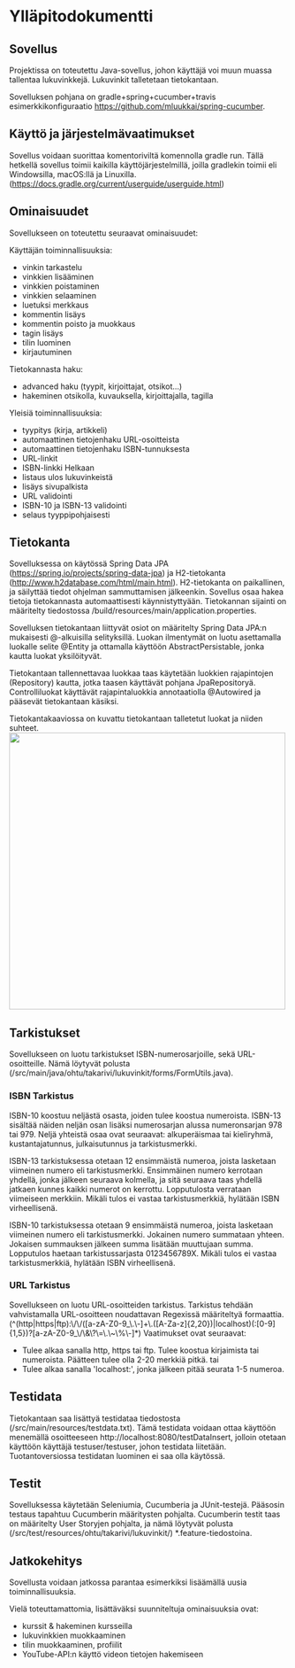 # Ylläpitodokumentti 

## Sovellus
Projektissa on toteutettu Java-sovellus, johon käyttäjä voi muun muassa tallentaa lukuvinkkejä. Lukuvinkit talletetaan tietokantaan.

Sovelluksen pohjana on gradle+spring+cucumber+travis esimerkkikonfiguraatio https://github.com/mluukkai/spring-cucumber.

## Käyttö ja järjestelmävaatimukset
Sovellus voidaan suorittaa komentoriviltä komennolla gradle run. Tällä hetkellä sovellus toimii kaikilla käyttöjärjestelmillä, joilla gradlekin toimii eli Windowsilla, macOS:llä ja Linuxilla. (https://docs.gradle.org/current/userguide/userguide.html)

## Ominaisuudet
Sovellukseen on toteutettu seuraavat ominaisuudet: 

Käyttäjän toiminnallisuuksia:
* vinkin tarkastelu
* vinkkien lisääminen
* vinkkien poistaminen
* vinkkien selaaminen
* luetuksi merkkaus
* kommentin lisäys
* kommentin poisto ja muokkaus
* tagin lisäys
* tilin luominen
* kirjautuminen

Tietokannasta haku:
* advanced haku (tyypit, kirjoittajat, otsikot...)
* hakeminen otsikolla, kuvauksella, kirjoittajalla, tagilla

Yleisiä toiminnallisuuksia:
* tyypitys (kirja, artikkeli)
* automaattinen tietojenhaku URL-osoitteista
* automaattinen tietojenhaku ISBN-tunnuksesta
* URL-linkit
* ISBN-linkki Helkaan
* listaus ulos lukuvinkeistä
* lisäys sivupalkista
* URL validointi
* ISBN-10 ja ISBN-13 validointi
* selaus tyyppipohjaisesti

## Tietokanta
Sovelluksessa on käytössä Spring Data JPA (https://spring.io/projects/spring-data-jpa) ja H2-tietokanta (http://www.h2database.com/html/main.html). H2-tietokanta on paikallinen, ja säilyttää tiedot ohjelman sammuttamisen jälkeenkin. Sovellus osaa hakea tietoja tietokannasta automaattisesti käynnistyttyään. Tietokannan sijainti on määritelty tiedostossa /build/resources/main/application.properties.

Sovelluksen tietokantaan liittyvät osiot on määritelty Spring Data JPA:n mukaisesti @-alkuisilla selityksillä. Luokan ilmentymät on luotu asettamalla luokalle selite @Entity ja ottamalla käyttöön AbstractPersistable, jonka kautta luokat yksilöityvät.

Tietokantaan tallennettavaa luokkaa taas käytetään luokkien rajapintojen (Repository) kautta, jotka taasen käyttävät pohjana JpaRepositoryä. Controlliluokat käyttävät rajapintaluokkia annotaatiolla @Autowired ja pääsevät tietokantaan käsiksi.

Tietokantakaaviossa on kuvattu tietokantaan talletetut luokat ja niiden suhteet.
<img src="https://github.com/ohtu-takarivi/lukuvinkit/blob/master/documentation/maintenance/tietokantakaavio.png" width="500">


## Tarkistukset
Sovellukseen on luotu tarkistukset ISBN-numerosarjoille, sekä URL-osoitteille. Nämä löytyvät polusta (/src/main/java/ohtu/takarivi/lukuvinkit/forms/FormUtils.java).

### ISBN Tarkistus
ISBN-10 koostuu neljästä osasta, joiden tulee koostua numeroista. ISBN-13 sisältää näiden neljän osan lisäksi numerosarjan alussa numeronsarjan 978 tai 979. Neljä yhteistä osaa ovat seuraavat: alkuperäismaa tai kieliryhmä, kustantajatunnus, julkaisutunnus ja tarkistusmerkki.

ISBN-13 tarkistuksessa otetaan 12 ensimmäistä numeroa, joista lasketaan viimeinen numero eli tarkistusmerkki. Ensimmäinen numero kerrotaan yhdellä, jonka jälkeen seuraava kolmella, ja sitä seuraava taas yhdellä jatkaen kunnes kaikki numerot on kerrottu. Lopputulosta verrataan viimeiseen merkkiin. Mikäli tulos ei vastaa tarkistusmerkkiä, hylätään ISBN virheellisenä.

ISBN-10 tarkistuksessa otetaan 9 ensimmäistä numeroa, joista lasketaan viimeinen numero eli tarkistusmerkki. Jokainen numero summataan yhteen. Jokaisen summauksen jälkeen summa lisätään muuttujaan summa. Lopputulos haetaan tarkistussarjasta 0123456789X. Mikäli tulos ei vastaa tarkistusmerkkiä, hylätään ISBN virheellisenä.

### URL Tarkistus
Sovellukseen on luotu URL-osoitteiden tarkistus. Tarkistus tehdään vahvistamalla URL-osoitteen noudattavan Regexissä määriteltyä formaattia. 
(^(http|https|ftp):\\/\\/([a-zA-Z0-9_\\.\\-]+\\.([A-Za-z]{2,20})|localhost)(:[0-9]{1,5})?[a-zA-Z0-9_\\/\\&\\?\\=\\.\\~\\%\\-]*)
Vaatimukset ovat seuraavat:
* Tulee alkaa sanalla http, https tai ftp. Tulee koostua kirjaimista tai numeroista. Päätteen tulee olla 2-20 merkkiä pitkä.
tai
* Tulee alkaa sanalla 'localhost:', jonka jälkeen pitää seurata 1-5 numeroa.

## Testidata
Tietokantaan saa lisättyä testidataa tiedostosta (/src/main/resources/testdata.txt). Tämä testidata voidaan ottaa käyttöön menemällä osoitteeseen http://localhost:8080/testDataInsert, jolloin otetaan käyttöön käyttäjä testuser/testuser, johon testidata liitetään. Tuotantoversiossa testidatan luominen ei saa olla käytössä.

## Testit
Sovelluksessa käytetään Seleniumia, Cucumberia ja JUnit-testejä. Pääsosin testaus tapahtuu Cucumberin määritysten pohjalta. Cucumberin testit taas on määritelty User Storyjen pohjalta, ja nämä löytyvät polusta (/src/test/resources/ohtu/takarivi/lukuvinkit/) *.feature-tiedostoina.

## Jatkokehitys
Sovellusta voidaan jatkossa parantaa esimerkiksi lisäämällä uusia toiminnallisuuksia. 

Vielä toteuttamattomia, lisättäväksi suunniteltuja ominaisuuksia ovat:
* kurssit & hakeminen kursseilla	
* lukuvinkkien muokkaaminen	
* tilin muokkaaminen, profiilit	
* YouTube-API:n käyttö videon tietojen hakemiseen
